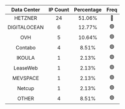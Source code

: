 | Data Center | IP Count | Percentage | Freq |
|:------------:|:--------:|:-----------:|:-----:|
| HETZNER | 24 | 51.06% | 🔴 |
| DIGITALOCEAN | 6 | 12.77% | 🟢 |
| OVH | 5 | 10.64% | 🟢 |
| Contabo | 4 | 8.51% | 🟢 |
| IKOULA | 1 | 2.13% | 🟢 |
| LeaseWeb | 1 | 2.13% | 🟢 |
| MEVSPACE | 1 | 2.13% | 🟢 |
| Netcup | 1 | 2.13% | 🟢 |
| OTHER | 4 | 8.51% | 🟢 |